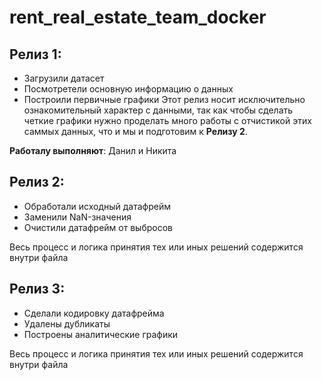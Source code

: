 # rent_real_estate_team_docker

## **Релиз 1**:
- Загрузили датасет
- Посмотретели основную информацию о данных
- Построили первичные графики
Этот релиз носит исключительно ознакомительный характер с данными, так как чтобы сделать четкие графики нужно проделать много работы с отчистикой этих саммых данных, что и мы и подготовим к **Релизу 2**.

**Работалу выполняют**:
Данил и Никита

## **Релиз 2**:
- Обработали исходный датафрейм
- Заменили NaN-значения
- Очистили датафрейм от выбросов

Весь процесс и логика принятия тех или иных решений содержится внутри файла

## **Релиз 3**:
- Сделали кодировку датафрейма
- Удалены дубликаты
- Построены аналитические графики

Весь процесс и логика принятия тех или иных решений содержится внутри файла
